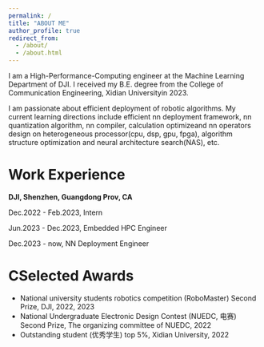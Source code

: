 ```yaml
---
permalink: /
title: "ABOUT ME"
author_profile: true
redirect_from: 
  - /about/
  - /about.html
---
```


I am a High-Performance-Computing engineer at the Machine Learning Department of DJI. I received my B.E. degree from the College of Communication Engineering, Xidian Universityin 2023.

I am passionate about efficient deployment of robotic algorithms. My current learning directions include efficient nn deployment framework, nn quantization algorithm, nn compiler, calculation optimizeand nn operators design on heterogeneous processor(cpu, dsp, gpu, fpga), algorithm structure optimization and neural architecture search(NAS), etc.

Work Experience
======
**DJI, Shenzhen, Guangdong Prov, CA**

Dec.2022 - Feb.2023, Intern

Jun.2023 - Dec.2023, Embedded HPC Engineer

Dec.2023 - now, NN Deployment Engineer


CSelected Awards
======
- National university students robotics competition (RoboMaster)
Second Prize, DJI, 2022, 2023
- National Undergraduate Electronic Design Contest (NUEDC, 电赛)
Second Prize, The organizing committee of NUEDC, 2022
- Outstanding student (优秀学生)
top 5%, Xidian University, 2022
